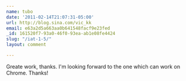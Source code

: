 ```yaml
---
name: tubo
date: '2011-02-14T21:07:31-05:00'
url: http://blog.sina.com/vic_kk
email: e63a2d5a663aa0b641548facf9e23fed
_id: 161520f7-93a0-46f0-93ea-ab1e08fe4424
slug: "/iat-1-5/"
layout: comment

---
```


Greate work, thanks.
I'm looking forward to the one which can work on Chrome.
Thanks!
